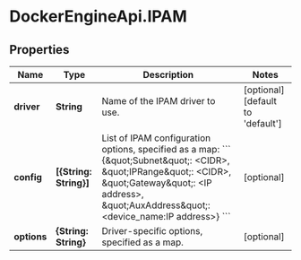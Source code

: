 # DockerEngineApi.IPAM

## Properties

Name | Type | Description | Notes
------------ | ------------- | ------------- | -------------
**driver** | **String** | Name of the IPAM driver to use. | [optional] [default to &#39;default&#39;]
**config** | **[{String: String}]** | List of IPAM configuration options, specified as a map:  &#x60;&#x60;&#x60; {\&quot;Subnet\&quot;: &lt;CIDR&gt;, \&quot;IPRange\&quot;: &lt;CIDR&gt;, \&quot;Gateway\&quot;: &lt;IP address&gt;, \&quot;AuxAddress\&quot;: &lt;device_name:IP address&gt;} &#x60;&#x60;&#x60;  | [optional] 
**options** | **{String: String}** | Driver-specific options, specified as a map. | [optional] 


